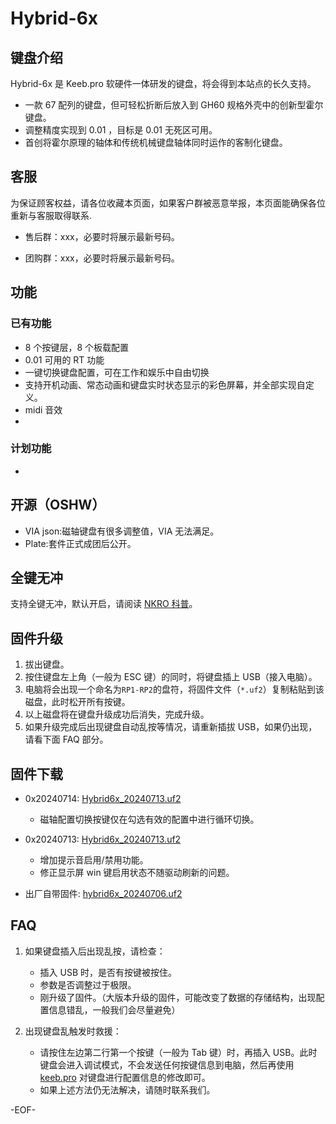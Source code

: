 # Hybrid-6x

## 键盘介绍

Hybrid-6x 是 Keeb.pro 软硬件一体研发的键盘，将会得到本站点的长久支持。

- 一款 67 配列的键盘，但可轻松折断后放入到 GH60 规格外壳中的创新型霍尔键盘。
- 调整精度实现到 0.01 ，目标是 0.01 无死区可用。
- 首创将霍尔原理的轴体和传统机械键盘轴体同时运作的客制化键盘。

## 客服

为保证顾客权益，请各位收藏本页面，如果客户群被恶意举报，本页面能确保各位重新与客服取得联系.

- 售后群：xxx，必要时将展示最新号码。

- 团购群：xxx，必要时将展示最新号码。

## 功能

### 已有功能

- 8 个按键层，8 个板载配置
- 0.01 可用的 RT 功能
- 一键切换键盘配置，可在工作和娱乐中自由切换
- 支持开机动画、常态动画和键盘实时状态显示的彩色屏幕，并全部实现自定义。
- midi 音效
-

### 计划功能

-

## 开源（OSHW）

- VIA json:磁轴键盘有很多调整值，VIA 无法满足。
- Plate:套件正式成团后公开。

## 全键无冲

支持全键无冲，默认开启，请阅读 [NKRO 科普](/nkro.md)。

## 固件升级

1. 拔出键盘。
2. 按住键盘左上角（一般为 ESC 键）的同时，将键盘插上 USB（接入电脑）。
3. 电脑将会出现一个命名为`RP1-RP2`的盘符，将固件文件（`*.uf2`）复制粘贴到该磁盘，此时松开所有按键。
4. 以上磁盘将在键盘升级成功后消失，完成升级。
5. 如果升级完成后出现键盘自动乱按等情况，请重新插拔 USB，如果仍出现，请看下面 FAQ 部分。

## 固件下载

- 0x20240714: [Hybrid6x_20240713.uf2](/download_firmware/KeebPro_hybrid6x/keebpro_hybrid6x_20240714.uf2 ':ignore')

  - 磁轴配置切换按键仅在勾选有效的配置中进行循环切换。

- 0x20240713: [Hybrid6x_20240713.uf2](/download_firmware/KeebPro_hybrid6x/keebpro_hybrid6x_20240713.uf2 ':ignore')

  - 增加提示音启用/禁用功能。
  - 修正显示屏 win 键启用状态不随驱动刷新的问题。

- 出厂自带固件: [hybrid6x_20240706.uf2](/download_firmware/KeebPro_hybrid6x/keebpro_hybrid6x_20240706.uf2 ':ignore')

## FAQ

1. 如果键盘插入后出现乱按，请检查：

   - 插入 USB 时，是否有按键被按住。
   - 参数是否调整过于极限。
   - 刚升级了固件。（大版本升级的固件，可能改变了数据的存储结构，出现配置信息错乱，一般我们会尽量避免）

2. 出现键盘乱触发时救援：

   - 请按住左边第二行第一个按键（一般为 Tab 键）时，再插入 USB。此时键盘会进入调试模式，不会发送任何按键信息到电脑，然后再使用 [keeb.pro](https://keeb.pro/configurator/) 对键盘进行配置信息的修改即可。
   - 如果上述方法仍无法解决，请随时联系我们。

-EOF-
